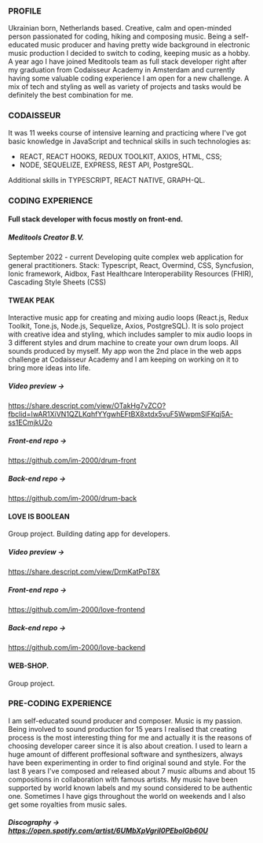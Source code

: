 ### PROFILE
Ukrainian born, Netherlands based. Creative, calm and open-minded person passionated for coding, hiking and composing music. Being a self-educated music producer and having pretty wide background in electronic music production I decided to switch to coding, keeping music as a hobby.
A year ago I have joined Meditools team as full stack developer right after my graduation from Codaisseur Academy in Amsterdam and currently having some valuable coding experience I am open for a new challenge. A mix of tech and styling as well as variety of projects and tasks would be definitely the best combination for me.

### CODAISSEUR
It was 11 weeks course of intensive learning and practicing where I've got basic knowledge in JavaScript and technical skills in such 
technologies as:

- REACT, REACT HOOKS, REDUX TOOLKIT, AXIOS, HTML, CSS;
- NODE, SEQUELIZE, EXPRESS, REST API, PostgreSQL.

Additional skills in TYPESCRIPT, REACT NATIVE, GRAPH-QL.

### CODING EXPERIENCE

#### Full stack developer with focus mostly on front-end.
##### Meditools Creator B.V.
September 2022 - current
Developing quite complex web application for general practitioners.
Stack: Typescript, React, Overmind, CSS, Syncfusion, Ionic framework, Aidbox, Fast Healthcare Interoperability Resources (FHIR), Cascading Style Sheets (CSS)

#### TWEAK PEAK
Interactive music app for creating and mixing audio loops (React.js, Redux Toolkit, Tone.js, Node.js, Sequelize, Axios, PostgreSQL). It is solo project with creative idea and styling, which includes sampler to mix audio loops in 3 different styles and drum machine to create your own drum loops. All sounds produced by myself. My app won the 2nd place in the web apps challenge at Codaisseur Academy and I am keeping on working on it to bring more ideas into life.

##### Video preview -> 
https://share.descript.com/view/OTakHg7vZCO?fbclid=IwAR1XiVN1QZLKqhfYYgwhEFtBX8xtdx5vuF5WwpmSlFKqj5A-ss1ECmjkU2o
##### Front-end repo ->
https://github.com/im-2000/drum-front
##### Back-end repo ->
https://github.com/im-2000/drum-back

#### LOVE IS BOOLEAN
Group project. Building dating app for developers.

##### Video preview -> 
https://share.descript.com/view/DrmKatPpT8X
##### Front-end repo ->
https://github.com/im-2000/love-frontend
##### Back-end repo ->
https://github.com/im-2000/love-backend

#### WEB-SHOP.
Group project.

### PRE-CODING EXPERIENCE
I am self-educated sound producer and composer. Music is my passion. Being involved to sound production for 15 years I realised that creating process is the most interesting thing for me and actually it is the reasons of choosing developer career since it is also about creation. I used to learn a huge amount of different proffesional software and synthesizers, always have been experimenting in order to find original sound and style. For the last 8 years I've composed and released about 7 music albums and about 15 compositions in collaboration with famous artists. My music have been supported by world known labels and my sound considered to be authentic one. Sometimes I have gigs throughout the world on weekends and I also get some royalties from music sales. 
##### Discography -> https://open.spotify.com/artist/6UMbXpVgril0PEbolGb60U



